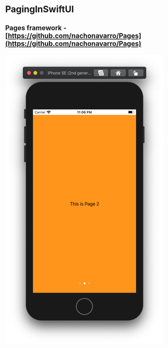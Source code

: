 # PagingInSwiftUI

## Pages framework - [https://github.com/nachonavarro/Pages](https://github.com/nachonavarro/Pages)

### ![](https://github.com/ram4ik/PagingInSwiftUI/blob/master/PagingInSwiftUI/Assets.xcassets/Screenshot%202020-05-22%20at%2023.06.15.imageset/Screenshot%202020-05-22%20at%2023.06.15.png)
